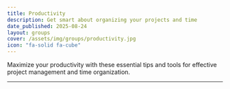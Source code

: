 ```yaml
---
title: Productivity
description: Get smart about organizing your projects and time
date_published: 2025-08-24
layout: groups
cover: /assets/img/groups/productivity.jpg
icon: "fa-solid fa-cube"
---
```


Maximize your productivity with these essential tips and tools for effective project management and time organization.

---
